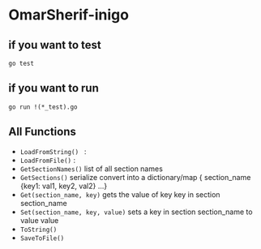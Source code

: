 # OmarSherif-inigo

## if you want to test
```
go test
```

## if you want to run

```
go run !(*_test).go
```


## All Functions

* `LoadFromString() ` : 
* `LoadFromFile()` :
* `GetSectionNames()` list of all section names
* `GetSections()` serialize convert into a dictionary/map { section_name {key1: val1, key2, val2} ...}
* `Get(section_name, key)` gets the value of key key in section section_name
* `Set(section_name, key, value)` sets a key in section section_name to value value
* `ToString()`
* `SaveToFile()`
